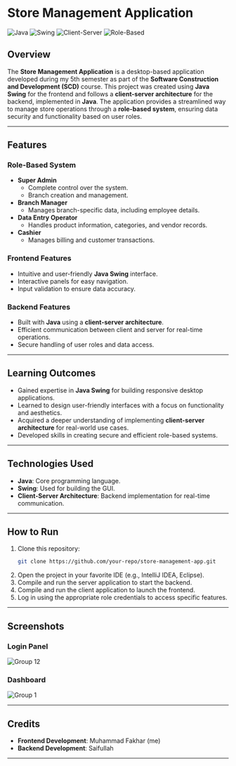 # Store Management Application

![Java](https://img.shields.io/badge/Java-ED8B00?style=for-the-badge&logo=java&logoColor=white)
![Swing](https://img.shields.io/badge/Swing-007396?style=for-the-badge&logo=java&logoColor=white)
![Client-Server](https://img.shields.io/badge/Architecture-Client--Server-brightgreen?style=for-the-badge)
![Role-Based](https://img.shields.io/badge/Role--Based%20System-Enabled-blue?style=for-the-badge)

## Overview
The **Store Management Application** is a desktop-based application developed during my 5th semester as part of the **Software Construction and Development (SCD)** course. This project was created using **Java Swing** for the frontend and follows a **client-server architecture** for the backend, implemented in **Java**. The application provides a streamlined way to manage store operations through a **role-based system**, ensuring data security and functionality based on user roles.

---

## Features
### Role-Based System
- **Super Admin**
  - Complete control over the system.
  - Branch creation and management.
- **Branch Manager**
  - Manages branch-specific data, including employee details.
- **Data Entry Operator**
  - Handles product information, categories, and vendor records.
- **Cashier**
  - Manages billing and customer transactions.

### Frontend Features
- Intuitive and user-friendly **Java Swing** interface.
- Interactive panels for easy navigation.
- Input validation to ensure data accuracy.

### Backend Features
- Built with **Java** using a **client-server architecture**.
- Efficient communication between client and server for real-time operations.
- Secure handling of user roles and data access.

---

## Learning Outcomes
- Gained expertise in **Java Swing** for building responsive desktop applications.
- Learned to design user-friendly interfaces with a focus on functionality and aesthetics.
- Acquired a deeper understanding of implementing **client-server architecture** for real-world use cases.
- Developed skills in creating secure and efficient role-based systems.

---

## Technologies Used
- **Java**: Core programming language.
- **Swing**: Used for building the GUI.
- **Client-Server Architecture**: Backend implementation for real-time communication.

---

## How to Run
1. Clone this repository:
   ```bash
   git clone https://github.com/your-repo/store-management-app.git
   ```
2. Open the project in your favorite IDE (e.g., IntelliJ IDEA, Eclipse).
3. Compile and run the server application to start the backend.
4. Compile and run the client application to launch the frontend.
5. Log in using the appropriate role credentials to access specific features.

---

## Screenshots

### Login Panel
![Group 12](https://github.com/user-attachments/assets/ad0faec3-7d82-4ca1-acf2-6fac427666d7)


### Dashboard
![Group 1](https://github.com/user-attachments/assets/d88a5242-4197-4f1a-bb39-3b134fcd2105)


---

## Credits
- **Frontend Development**: Muhammad Fakhar (me)
- **Backend Development**: Saifullah

---


